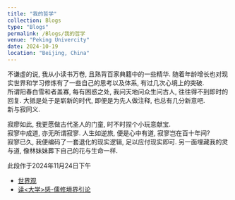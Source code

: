 ```yaml
---
title: "我的哲学"
collection: Blogs
type: "Blogs"
permalink: /Blogs/我的哲学
venue: "Peking Univercity"
date: 2024-10-19
location: "Beijing, China"
---
```


不谦虚的说, 我从小读书万卷, 且熟背百家典籍中的一些精华. 随着年龄增长也对现实世界和学习修炼有了一些自己的思考以及体系, 有过几次心境上的突破. <br/>
所谓阳春白雪和者盖寡, 每有困惑之处, 我问天地问众生问古人, 往往得不到即时的回复. 大抵是处于是崭新的时代, 即便是为先人做注释, 也总有几分新意吧. <br/>
新与寂同义.

寂廖如此, 我更愿做古代圣人的门童, 时不时捏个小玩意献宝. <br/>
寂寥中成道, 亦无所谓寂寥. 人生如逆旅, 便是心中有道, 寂寥岂在百十年间? <br/>
寂寥已久, 我便编码了一套退化的现实逻辑, 足以应付现实即可. 另一面埋藏我的灵与道, 像林妹妹葬下自己的花与生命一样. <br/>

此段作于2024年11月24日下午

- [世界观](https://iculizhi.github.io/Blogs/我的哲学/世界观)
- [读<大学>感-儒修境界引论](https://iculizhi.github.io/Blogs/我的哲学/读<大学>感-儒修境界引论)

<script src="https://giscus.app/client.js"
        data-repo="ICUlizhi/ICUlizhi.github.io"
        data-repo-id="R_kgDOKfCXRQ"
        data-category="Announcements"
        data-category-id="DIC_kwDOKfCXRc4CknGa"
        data-mapping="url"
        data-strict="0"
        data-reactions-enabled="1"
        data-emit-metadata="1"
        data-input-position="top"
        data-theme="light"
        data-lang="zh-CN"
        data-loading="lazy"
        crossorigin="anonymous"
        async>
</script>